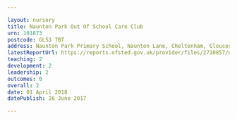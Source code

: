 ```yaml
---

layout: nursery
title: Naunton Park Out Of School Care Club
urn: 101873
postcode: GL53 7BT
address: Naunton Park Primary School, Naunton Lane, Cheltenham, Gloucestershire, GL53 7BT
latestReportUrl: https://reports.ofsted.gov.uk/provider/files/2710857/urn/101873.pdf
teaching: 2
development: 2
leadership: 2
outcomes: 0
overall: 2
date: 01 April 2018 
datePublish: 26 June 2017

---
```

